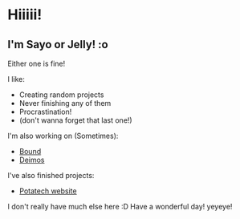 # Hiiiii!
## I'm Sayo or Jelly! :o
Either one is fine!

I like:
- Creating random projects
- Never finishing any of them
- Procrastination!
- (don't wanna forget that last one!)

I'm also working on (Sometimes):
- [Bound](https://www.kingjellycycle.com/projects/Bound/)
- [Deimos](https://www.kingjellycycle.com/projects/Deimos/)

I've also finished projects:
- [Potatech website](https://www.sayo.dev/projects/potatech)


I don't really have much else here :D
Have a wonderful day! yeyeye!
